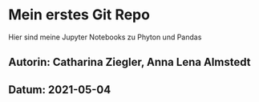 
# Mein erstes Git Repo

Hier sind meine Jupyter Notebooks zu Phyton und Pandas

## Autorin: Catharina Ziegler, Anna Lena Almstedt  
## Datum: 2021-05-04

